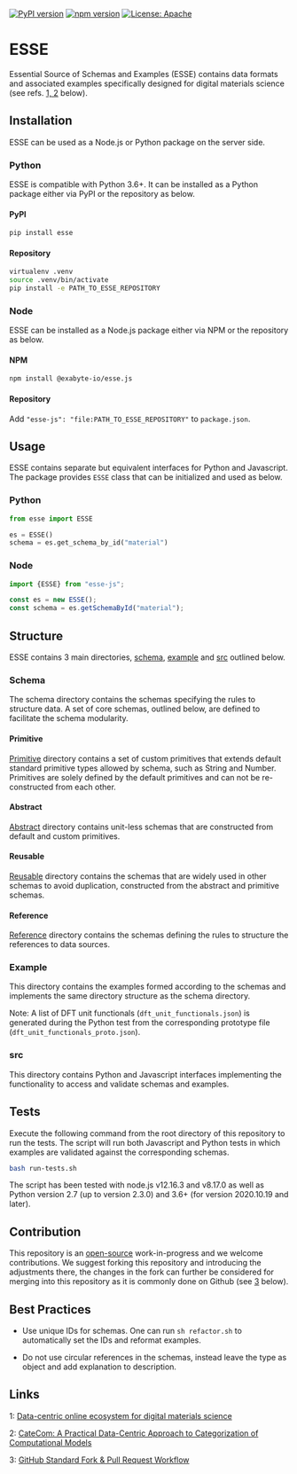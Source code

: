 [![PyPI version](https://badge.fury.io/py/esse.svg)](https://badge.fury.io/py/esse)
[![npm version](https://badge.fury.io/js/%40exabyte-io%2Fesse.js.svg)](https://badge.fury.io/js/%40exabyte-io%2Fesse.js)
[![License: Apache](https://img.shields.io/badge/License-Apache-blue.svg)](https://www.apache.org/licenses/LICENSE-2.0)

# ESSE

Essential Source of Schemas and Examples (ESSE) contains data formats and associated examples specifically designed for digital materials science (see refs. [1, 2](#links) below).

## Installation

ESSE can be used as a Node.js or Python package on the server side.

### Python

ESSE is compatible with Python 3.6+.  It can be installed as a Python package either via PyPI or the repository as below.

#### PyPI

```bash
pip install esse
```

#### Repository

```bash
virtualenv .venv
source .venv/bin/activate
pip install -e PATH_TO_ESSE_REPOSITORY
```

### Node

ESSE can be installed as a Node.js package either via NPM or the repository as below.

#### NPM

```bash
npm install @exabyte-io/esse.js
```

#### Repository

Add `"esse-js": "file:PATH_TO_ESSE_REPOSITORY"` to `package.json`.

## Usage

ESSE contains separate but equivalent interfaces for Python and Javascript.
The package provides `ESSE` class that can be initialized and used as below.

### Python

```python
from esse import ESSE

es = ESSE()
schema = es.get_schema_by_id("material")
```

### Node

```javascript
import {ESSE} from "esse-js";

const es = new ESSE();
const schema = es.getSchemaById("material");
```

## Structure

ESSE contains 3 main directories, [schema](schema), [example](example) and [src](src) outlined below.

### Schema

The schema directory contains the schemas specifying the rules to structure data. A set of core schemas, outlined below, are defined to facilitate the schema modularity.

#### Primitive

[Primitive](schema/core/primitive) directory contains a set of custom primitives that extends default standard primitive types allowed by schema, such as String and Number.
Primitives are solely defined by the default primitives and can not be re-constructed from each other.

#### Abstract

[Abstract](schema/core/abstract) directory contains unit-less schemas that are constructed from default and custom primitives.

#### Reusable

[Reusable](schema/core/reusable) directory contains the schemas that are widely used in other schemas to avoid duplication, constructed from the abstract and primitive schemas.

#### Reference

[Reference](schema/core/reference) directory contains the schemas defining the rules to structure the references to data sources.

### Example

This directory contains the examples formed according to the schemas and implements the same directory structure as the schema directory.

Note: A list of DFT unit functionals (`dft_unit_functionals.json`) is generated during the Python test from the corresponding prototype file (`dft_unit_functionals_proto.json`).

### src

This directory contains Python and Javascript interfaces implementing the functionality to access and validate schemas and examples.

## Tests

Execute the following command from the root directory of this repository to run the tests. The script will run both Javascript and Python tests in which examples are validated against the corresponding schemas.

```bash
bash run-tests.sh
```
The script has been tested with node.js v12.16.3 and v8.17.0 as well as Python version 2.7 (up to version 2.3.0) and 3.6+ (for version 2020.10.19 and later).

## Contribution

This repository is an [open-source](LICENSE.md) work-in-progress and we welcome contributions. We suggest forking this repository and introducing the adjustments there, the changes in the fork can further be considered for merging into this repository as it is commonly done on Github (see [3](#links) below).

## Best Practices

- Use unique IDs for schemas. One can run `sh refactor.sh` to automatically set the IDs and reformat examples.

- Do not use circular references in the schemas, instead leave the type as object and add explanation to description.

## Links

1: [Data-centric online ecosystem for digital materials science](https://arxiv.org/pdf/1902.10838.pdf)

2: [CateCom: A Practical Data-Centric Approach to Categorization of Computational Models](https://pubs.acs.org/doi/abs/10.1021/acs.jcim.2c00112)

3: [GitHub Standard Fork & Pull Request Workflow](https://gist.github.com/Chaser324/ce0505fbed06b947d962)

